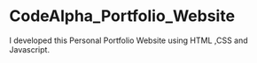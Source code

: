 # CodeAlpha_Portfolio_Website
I developed this Personal Portfolio Website using HTML ,CSS and Javascript.
